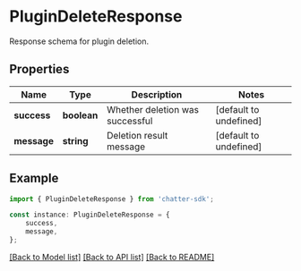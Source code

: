 # PluginDeleteResponse

Response schema for plugin deletion.

## Properties

Name | Type | Description | Notes
------------ | ------------- | ------------- | -------------
**success** | **boolean** | Whether deletion was successful | [default to undefined]
**message** | **string** | Deletion result message | [default to undefined]

## Example

```typescript
import { PluginDeleteResponse } from 'chatter-sdk';

const instance: PluginDeleteResponse = {
    success,
    message,
};
```

[[Back to Model list]](../README.md#documentation-for-models) [[Back to API list]](../README.md#documentation-for-api-endpoints) [[Back to README]](../README.md)
